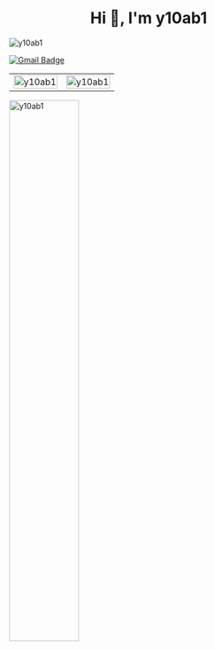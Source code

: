 <h1 align="center">Hi 👋, I'm y10ab1</h1>
<p align="left"> <img src="https://komarev.com/ghpvc/?username=y10ab1&label=Profile%20views&color=0e75b6&style=flat" alt="y10ab1" /> </p>


[![Gmail Badge](https://img.shields.io/badge/-yuehpo.peng@gmail.com-c14438?style=flat-square&logo=Gmail&logoColor=white&link=mailto:yuehpo.peng@gmail.com)](mailto:yuehpo.peng@gmail.com)

<table><tr><td valign="top" width="50%">
<img align="center" style="width: 100%" src="https://github-readme-stats.vercel.app/api?username=y10ab1&show_icons=true&locale=en" alt="y10ab1" />
</td><td valign="top" width="50%">
<img align="center" style="width: 100%" src="https://github-readme-streak-stats.herokuapp.com/?user=y10ab1&" alt="y10ab1" />
</td></tr></table>  
<p><img align="center" style="width: 50% " src="https://github-readme-stats.vercel.app/api/top-langs?username=y10ab1&show_icons=true&locale=en&layout=compact" alt="y10ab1" /></p>

